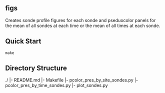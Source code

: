 figs
----

Creates sonde profile figures for each sonde and pseduocolor panels
for the mean of all sondes at each time or the mean of all times at 
each sonde.


Quick Start
-----------

`make`

Directory Structure
-------------------

./
 |- README.md
 |- Makefile
 |- pcolor_pres_by_site_sondes.py
 |- pcolor_pres_by_time_sondes.py
 |- plot_sondes.py

